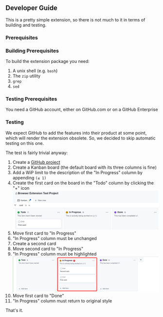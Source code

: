 ## Developer Guide

This is a pretty simple extension, so there is not much to it in terms of building and testing.

### Prerequisites

### Building Prerequisites

To build the extension package you need:

1. A unix shell (e.g. `bash`)
2. The `zip` utility
3. `grep`
4. `sed`

### Testing Prerequisites

You need a GitHub account, either on GitHub.com or on a GitHub Enterprise

### Testing

We expect GitHub to add the features into their product at some point, which will render the extension obsolete. So, we decided to skip automatic testing on this one.

The test is fairly trivial anyway:

1. Create a [GitHub project](https://docs.github.com/en/issues/planning-and-tracking-with-projects/learning-about-projects/about-projects)
2. Create a Kanban board (the default board with its three columns is fine)
3. Add a WiP limit to the description of the "In Progress" column by appending `(≤ 1)`
4. Create the first card on the board in the "Todo" column by clicking the "+" icon
   ![Adding the first card](test_adding_first_card.png)
5. Move first card to "In Progress"
6. "In Progress" column must be unchanged
7. Create a second card
8. Move second card to "In Progress"
9. "In Progress" column must be highlighted
   ![Movint the second card to in progress](img.png)
10. Move first card to "Done"
11. "In Progress" column must return to original style

That's it.